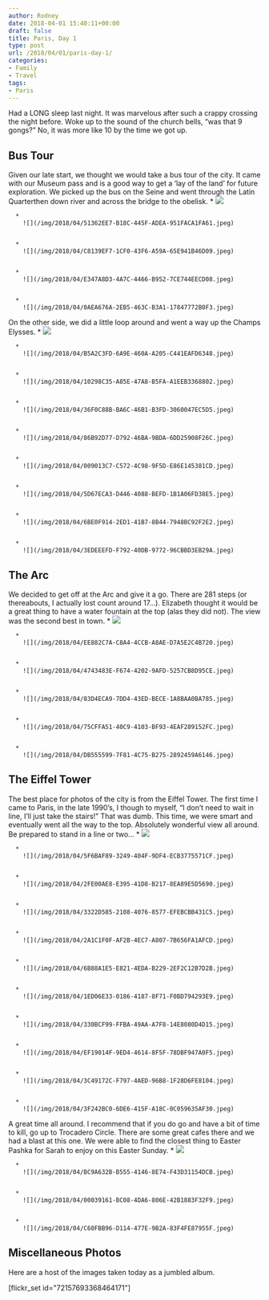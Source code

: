 ```yaml
---
author: Rodney
date: 2018-04-01 15:40:11+00:00
draft: false
title: Paris, Day 1
type: post
url: /2018/04/01/paris-day-1/
categories:
- Family
- Travel
tags:
- Paris
---
```

Had a LONG sleep last night. It was marvelous after such a crappy crossing the night before. Woke up to the sound of the church bells, “was that 9 gongs?” No, it was more like 10 by the time we got up.

## Bus Tour

Given our late start, we thought we would take a bus tour of the city. It came with our Museum pass and is a good way to get a ‘lay of the land’ for future exploration. We picked up the bus on the Seine and went through the Latin Quarterthen down river and across the bridge to the obelisk.
      * 
        ![](/img/2018/04/E84CD05F-0D84-4045-9475-368632074A53.jpeg)

    
      * 
        ![](/img/2018/04/51362EE7-B18C-445F-ADEA-951FACA1FA61.jpeg)

    
      * 
        ![](/img/2018/04/C8139EF7-1CF0-43F6-A59A-65E941B46D09.jpeg)

    
      * 
        ![](/img/2018/04/E347A8D3-4A7C-4466-B952-7CE744EECD08.jpeg)

    
      * 
        ![](/img/2018/04/0AEA676A-2EB5-463C-B3A1-17847772B0F3.jpeg)

    
On the other side, we did a little loop around and went a way up the Champs Elysses.
      * 
        ![](/img/2018/04/BDF8EFAD-D265-4442-8E07-9CED7B668CA0.jpeg)

    
      * 
        ![](/img/2018/04/B5A2C3FD-6A9E-460A-A205-C441EAFD6348.jpeg)

    
      * 
        ![](/img/2018/04/10298C35-A85E-47A8-B5FA-A1EEB3368802.jpeg)

    
      * 
        ![](/img/2018/04/36F0C88B-BA6C-46B1-B3FD-3060047EC5D5.jpeg)

    
      * 
        ![](/img/2018/04/86B92D77-D792-46BA-9BDA-6DD25908F26C.jpeg)

    
      * 
        ![](/img/2018/04/009013C7-C572-4C98-9F5D-E86E145381CD.jpeg)

    
      * 
        ![](/img/2018/04/5D67ECA3-D446-4088-BEFD-1B1A06FD38E5.jpeg)

    
      * 
        ![](/img/2018/04/6BE0F914-2ED1-41B7-8B44-7948BC92F2E2.jpeg)

    
      * 
        ![](/img/2018/04/3EDEEEFD-F792-40DB-9772-96CBBD3EB29A.jpeg)

    
## The Arc

We decided to get off at the Arc and give it a go. There are 281 steps (or thereabouts, I actually lost count around 17...). Elizabeth thought it would be a great thing to have a water fountain at the top (alas they did not). The view was the second best in town.
      * 
        ![](/img/2018/04/D14FA1B2-E1A0-40A7-BD1B-5CE34AB0C810.jpeg)

    
      * 
        ![](/img/2018/04/EE882C7A-C8A4-4CCB-A8AE-D7A5E2C4B720.jpeg)

    
      * 
        ![](/img/2018/04/4743483E-F674-4202-9AFD-5257CB8D95CE.jpeg)

    
      * 
        ![](/img/2018/04/83D4ECA9-7DD4-43ED-BECE-1A8BAA0BA785.jpeg)

    
      * 
        ![](/img/2018/04/75CFFA51-40C9-4103-BF93-4EAF289152FC.jpeg)

    
      * 
        ![](/img/2018/04/DB555599-7F81-4C75-B275-2892459A6146.jpeg)

    
## The Eiffel Tower

The best place for photos of the city is from the Eiffel Tower. The first time I came to Paris, in the late 1990’s, I though to myself, “I don’t need to wait in line, I’ll just take the stairs!” That was dumb. This time, we were smart and eventually went all the way to the top. Absolutely wonderful view all around. Be prepared to stand in a line or two...
      * 
        ![](/img/2018/04/147E9536-607D-42D9-B495-3A820C47532C.jpeg)

    
      * 
        ![](/img/2018/04/5F6BAF89-3249-404F-9DF4-ECB3775571CF.jpeg)

    
      * 
        ![](/img/2018/04/2FE00AE8-E395-41D8-B217-8EA89E5D5690.jpeg)

    
      * 
        ![](/img/2018/04/3322D585-2108-4076-8577-EFEBCBB431C5.jpeg)

    
      * 
        ![](/img/2018/04/2A1C1F0F-AF2B-4EC7-A807-7B656FA1AFCD.jpeg)

    
      * 
        ![](/img/2018/04/6B88A1E5-E821-4EDA-B229-2EF2C12B7D2B.jpeg)

    
      * 
        ![](/img/2018/04/1ED06E33-0186-4187-8F71-F0BD794293E9.jpeg)

    
      * 
        ![](/img/2018/04/330BCF99-FFBA-49AA-A7F8-14E8080D4D15.jpeg)

    
      * 
        ![](/img/2018/04/EF19014F-9ED4-4614-8F5F-78DBF947A0F5.jpeg)

    
      * 
        ![](/img/2018/04/3C49172C-F797-4AED-96B8-1F28D6FE8104.jpeg)

    
      * 
        ![](/img/2018/04/3F242BC0-6DE6-415F-A18C-0C059635AF30.jpeg)

    
A great time all around.  I recommend that if you do go and have a bit of time to kill, go up to Trocadero Circle. There are some great cafes there and we had a blast at this one. We were able to find the closest thing to Easter Pashka for Sarah to enjoy on this Easter Sunday.
      * 
        ![](/img/2018/04/08ACA447-2E6E-4183-B7FE-84AA7742DF1D.jpeg)

    
      * 
        ![](/img/2018/04/BC9A632B-B555-4146-8E74-F43D31154DCB.jpeg)

    
      * 
        ![](/img/2018/04/00039161-BC08-4DA6-806E-42B1883F32F9.jpeg)

    
      * 
        ![](/img/2018/04/C60FBB96-D114-477E-9B2A-83F4FE87955F.jpeg)

    
## Miscellaneous Photos

Here are a host of the images taken today as a jumbled album.

[flickr_set id="72157693368464171"]

